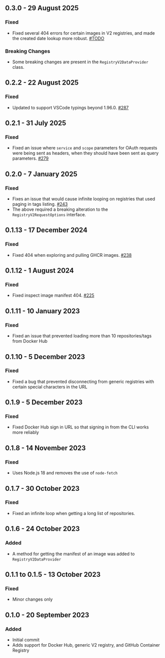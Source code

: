 ## 0.3.0 - 29 August 2025
### Fixed
* Fixed several 404 errors for certain images in V2 registries, and made the created date lookup more robust. [#TODO](https://github.com/microsoft/vscode-docker-extensibility/pull/TODO)

### Breaking Changes
* Some breaking changes are present in the `RegistryV2DataProvider` class.

## 0.2.2 - 22 August 2025
### Fixed
* Updated to support VSCode typings beyond 1.96.0. [#287](https://github.com/microsoft/vscode-docker-extensibility/pull/287)

## 0.2.1 - 31 July 2025
### Fixed
* Fixed an issue where `service` and `scope` parameters for OAuth requests were being sent as headers, when they should have been sent as query parameters. [#279](https://github.com/microsoft/vscode-docker-extensibility/issues/279)

## 0.2.0 - 7 January 2025
### Fixed
* Fixes an issue that would cause infinite looping on registries that used paging in tags listing. [#243](https://github.com/microsoft/vscode-docker-extensibility/issues/243)
* The above required a breaking alteration to the `RegistryV2RequestOptions` interface.

## 0.1.13 - 17 December 2024
### Fixed
* Fixed 404 when exploring and pulling GHCR images. [#238](https://github.com/microsoft/vscode-docker-extensibility/issues/238)

## 0.1.12 - 1 August 2024
### Fixed
* Fixed inspect image manifest 404. [#225](https://github.com/microsoft/vscode-docker-extensibility/pull/225)

## 0.1.11 - 10 January 2023
### Fixed
* Fixed an issue that prevented loading more than 10 repositories/tags from Docker Hub

## 0.1.10 - 5 December 2023
### Fixed
* Fixed a bug that prevented disconnecting from generic registries with certain special characters in the URL

## 0.1.9 - 5 December 2023
### Fixed
* Fixed Docker Hub sign in URL so that signing in from the CLI works more reliably

## 0.1.8 - 14 November 2023
### Fixed
* Uses Node.js 18 and removes the use of `node-fetch`

## 0.1.7 - 30 October 2023
### Fixed
* Fixed an infinite loop when getting a long list of repositories.

## 0.1.6 - 24 October 2023
### Added
* A method for getting the manifest of an image was added to `RegistryV2DataProvider`

## 0.1.1 to 0.1.5 - 13 October 2023
### Fixed
* Minor changes only

## 0.1.0 - 20 September 2023
### Added
* Initial commit
* Adds support for Docker Hub, generic V2 registry, and GitHub Container Registry
